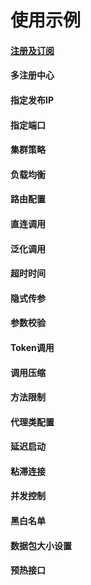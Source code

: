 使用示例
==

#### [注册及订阅](./example/register.md)
#### 多注册中心
#### 指定发布IP
#### 指定端口
#### 集群策略
#### 负载均衡
#### 路由配置
#### 直连调用
#### 泛化调用
#### 超时时间
#### 隐式传参
#### 参数校验
#### Token调用
#### 调用压缩
#### 方法限制
#### 代理类配置
#### 延迟启动
#### 粘滞连接
#### 并发控制
#### 黑白名单
#### 数据包大小设置
#### 预热接口